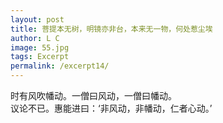 ```yaml
---
layout: post
title: 菩提本无树，明镜亦非台，本来无一物，何处惹尘埃
author: L C
image: 55.jpg
tags: Excerpt
permalink: /excerpt14/
---
```

<iframe src="/vedio/江上清风游.mp3" autostart="true" loop="true" style="display:none"></iframe>

时有风吹幡动。一僧曰风动，一僧曰幡动。  
议论不已。惠能进曰：‘非风动，非幡动，仁者心动。’  



  





  
